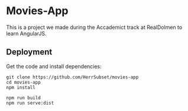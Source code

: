 # Movies-App

This is a project we made during the Accademict track at RealDolmen to learn AngularJS.

## Deployment
Get the code and install dependencies:

```
git clone https://github.com/HerrSubset/movies-app
cd movies-app
npm install
```

```
npm run build
npm run serve:dist
```